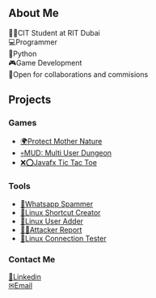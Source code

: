 ## About Me

👨‍🎓CIT Student at RIT Dubai <br>
💻Programmer<br>
🐍Python<br>
🎮Game Development<br>
📲Open for collaborations and commisions <br>

## Projects

### Games
<ul>
  
  <li><a href="https://github.com/khaled-aldasouki/ProtectMotherNature">🌍Protect Mother Nature</a></li>
  <li><a href="https://github.com/khaled-aldasouki/MUD">💀MUD: Multi User Dungeon</a></li>
  <li><a href="https://github.com/khaled-aldasouki/Javafx-tictactoe">❌⭕Javafx Tic Tac Toe</a></li>
</ul>

### Tools
<ul>
  <li><a href="https://github.com/khaled-aldasouki/whatsapp_spammer">📱Whatsapp Spammer</a></li>
  <li><a href="https://github.com/khaled-aldasouki/Linux-Shortcut-Creator">🔗Linux Shortcut Creator</a></li>
  <li><a href="https://github.com/khaled-aldasouki/linux-user-adder">👥Linux User Adder</a></li>
  <li><a href="https://github.com/khaled-aldasouki/Attacker_Report">🐱‍💻Attacker Report</a></li>
  <li><a href="https://github.com/khaled-aldasouki/Linux-Connection-Tester">📶Linux Connection Tester</a></li>
</ul>

### Contact Me

<a href="https://www.linkedin.com/in/khaled-aldasouki/">💼Linkedin</a><br>
<a href="mailto:khaldasoukibus@gmail.com/">✉Email</a>

